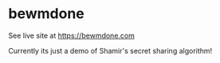# bewmdone

See live site at https://bewmdone.com

Currently its just a demo of Shamir's secret sharing algorithm!
